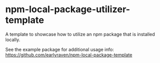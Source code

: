 # npm-local-package-utilizer-template
A template to showcase how to utilize an npm package that is installed locally.

See the example package for additional usage info:  https://github.com/earlyraven/npm-local-package-template

